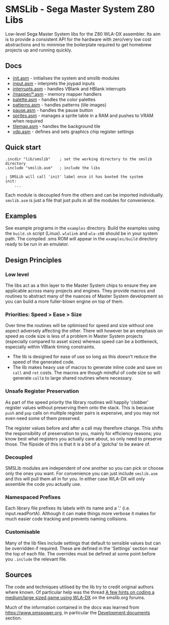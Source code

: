 # SMSLib - Sega Master System Z80 Libs

Low-level Sega Master System libs for the Z80 WLA-DX assembler. Its aim is to provide a consistent API for the hardware with zero/very low cost abstractions and to minimise the boilerplate required to get homebrew projects up and running quickly.

## Docs

- [init.asm](./docs/init.md) - initialises the system and smslib modules
- [input.asm](./docs/input.md) - interprets the joypad inputs
- [interrupts.asm](./docs/interrupts.md) - handles VBlank and HBlank interrupts
- [/mapper/\*.asm](./docs/mappers.md) - memory mapper handlers
- [palette.asm](./docs/palette.md) - handles the color palettes
- [patterns.asm](./docs/patterns.md) - handles patterns (tile images)
- [pause.asm](./docs/pause.md) - handles the pause button
- [sprites.asm](./docs/sprites.md) - manages a sprite table in a RAM and pushes to VRAM when required
- [tilemap.asm](./docs/tilemap.md) - handles the background tile
- [vdp.asm](./docs/vdp.md) - defines and sets graphics chip register settings

## Quick start

```
.incdir "lib/smslib"    ; set the working directory to the smslib directory
.include "smslib.asm"   ; include the libs

; SMSLib will call 'init' label once it has booted the system
init:
    ...
```

Each module is decoupled from the others and can be imported individually. `smslib.asm` is just a file that just pulls in all the modules for convenience.

## Examples

See example programs in the `examples` directory. Build the examples using the `build.sh` script (Linux). `wlalink` and `wla-z80` should be in your system path. The compiled .sms ROM will appear in the `examples/build` directory ready to be run in an emulator.

## Design Principles

### Low level

The libs act as a thin layer to the Master System chips to ensure they are applicable across many projects and engines. They provide macros and routines to abstract many of the nuances of Master System development so you can build a more fuller-blown engine on top of them.

### Priorities: Speed > Ease > Size

Over time the routines will be optimised for speed and size without one aspect adversely affecting the other. There will however be an emphasis on speed as code size is less of a problem in Master System projects (especially compared to asset sizes) whereas speed can be a bottleneck, especially within VBlank timing constraints.

- The lib is designed for ease of use so long as this doesn't reduce the speed of the generated code.
- The lib makes heavy use of macros to generate inline code and save on `call` and `ret` costs. The macros are though mindful of code size so will generate `call`s to large shared routines where necessary.

### Unsafe Register Preservation

As part of the speed priority the library routines will happily 'clobber' register values without preserving them onto the stack. This is because `push` and `pop` calls on multiple register pairs is expensive, and you may not even need some of them preserved.

The register values before and after a call may therefore change. This shifts the responsibility of preservation to you, mainly for efficiency reasons; you know best what registers you actually care about, so only need to preserve those. The flipside of this is that it is a bit of a 'gotcha' to be aware of.

### Decoupled

SMSLib modules are independent of one another so you can pick or choose only the ones you want. For convenience you can just include `smslib.asm` and this will pull them all in for you. In either case WLA-DX will only assemble the code you actually use.

### Namespaced Prefixes

Each library file prefixes its labels with its name and a '.' (i.e. input.readPortA). Although it can make things more verbose it makes for much easier code tracking and prevents naming collisions.

### Customisable

Many of the lib files include settings that default to sensible values but can be overridden if required. These are defined in the 'Settings' section near the top of each file. The overrides must be defined at some point before you `.include` the relevant file.

## Sources

The code and techniques utilised by the lib try to credit original authors where known. Of particular help was the thread [A few hints on coding a medium/large sized game using WLA-DX](https://www.smspower.org/forums/15794-AFewHintsOnCodingAMediumLargeSizedGameUsingWLADX) on the smslib.org forums.

Much of the information contained in the docs was learned from https://www.smspower.org, in particular the [Development documents](https://www.smspower.org/Development/Documents) section.
